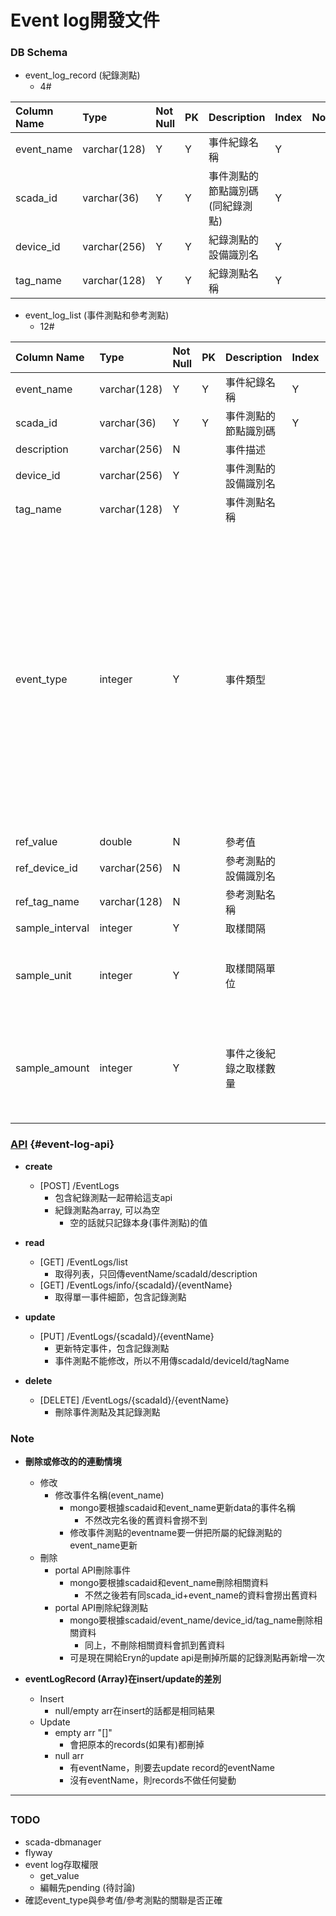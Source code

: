 # Event log開發文件

### DB Schema

* event\_log\_record \(紀錄測點\)
  * 4\#

| Column Name | Type | Not Null | PK | Description | Index | Notes |
| :--- | :--- | :--- | :--- | :--- | :--- | :--- |
| event\_name | varchar\(128\) | Y | Y | 事件紀錄名稱 | Y |  |
| scada\_id | varchar\(36\) | Y | Y | 事件測點的節點識別碼 \(同紀錄測點\) | Y |  |
| device\_id | varchar\(256\) | Y | Y | 紀錄測點的設備識別名 | Y |  |
| tag\_name | varchar\(128\) | Y | Y | 紀錄測點名稱 | Y |  |

* event\_log\_list \(事件測點和參考測點\)
  * 12\#

| Column Name | Type | Not Null | PK | Description | Index | Notes |
| :--- | :--- | :--- | :--- | :--- | :--- | :--- |
| event\_name | varchar\(128\) | Y | Y | 事件紀錄名稱 | Y |  |
| scada\_id | varchar\(36\) | Y | Y | 事件測點的節點識別碼 | Y |  |
| description | varchar\(256\) | N |  | 事件描述 |  |  |
| device\_id | varchar\(256\) | Y |  | 事件測點的設備識別名 |  |  |
| tag\_name | varchar\(128\) | Y |  | 事件測點名稱 |  |  |
| event\_type | integer | Y |  | 事件類型 |  | {1:&gt;=參考值, 2:&lt;=參考值, 3:==參考值, 4:&gt;=參考測點, 5:&lt;=參考測點, 6:==參考測點, 7:依取樣間隔紀錄} |
| ref\_value | double | N |  | 參考值 |  |  |
| ref\_device\_id | varchar\(256\) | N |  | 參考測點的設備識別名 |  |  |
| ref\_tag\_name | varchar\(128\) | N |  | 參考測點名稱 |  |  |
| sample\_interval | integer | Y |  | 取樣間隔 |  |  |
| sample\_unit | integer | Y |  | 取樣間隔單位 |  | value: {1:秒, 2:分, 3:小時} |
| sample\_amount | integer | Y |  | 事件之後紀錄之取樣數量 |  | 值如果為0，代表「持續記錄」 |

### [API](#event-log-api) {#event-log-api}

* **create**

  * \[POST\] /EventLogs
    * 包含紀錄測點一起帶給這支api
    * 紀錄測點為array, 可以為空
      * 空的話就只記錄本身\(事件測點\)的值

* **read**

  * \[GET\] /EventLogs/list
    * 取得列表，只回傳eventName/scadaId/description
  * \[GET\] /EventLogs/info/{scadaId}/{eventName}
    * 取得單一事件細節，包含記錄測點

* **update**

  * \[PUT\] /EventLogs/{scadaId}/{eventName}
    * 更新特定事件，包含記錄測點
    * 事件測點不能修改，所以不用傳scadaId/deviceId/tagName

* **delete**

  * \[DELETE\] /EventLogs/{scadaId}/{eventName}
    * 刪除事件測點及其記錄測點

### Note

* **刪除或修改的的連動情境**

  * 修改
    * 修改事件名稱\(event\_name\)
      * mongo要根據scadaid和event\_name更新data的事件名稱
        * 不然改完名後的舊資料會撈不到
      * 修改事件測點的eventname要一併把所屬的紀錄測點的event\_name更新
  * 刪除
    * portal API刪除事件
      * mongo要根據scadaid和event\_name刪除相關資料
        * 不然之後若有同scada\_id+event\_name的資料會撈出舊資料
    * portal API刪除紀錄測點
      * mongo要根據scadaid/event\_name/device\_id/tag\_name刪除相關資料
        * 同上，不刪除相關資料會抓到舊資料
      * 可是現在開給Eryn的update api是刪掉所屬的記錄測點再新增一次

* **eventLogRecord \(Array\)在insert/update的差別**

  * Insert
    * null/empty arr在insert的話都是相同結果
  * Update
    * empty arr "\[\]"
      * 會把原本的records\(如果有\)都刪掉
    * null arr
      * 有eventName，則要去update record的eventName
      * 沒有eventName，則records不做任何變動

---

## 

### TODO

* scada-dbmanager
* flyway
* event log存取權限
  * get\_value
  * 編輯先pending \(待討論\)
* 確認event\_type與參考值/參考測點的關聯是否正確



